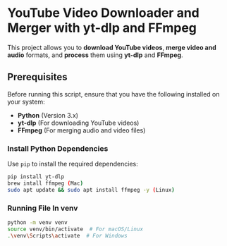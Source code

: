 # YouTube Video Downloader and Merger with yt-dlp and FFmpeg

This project allows you to **download YouTube videos**, **merge video and audio** formats, and **process** them using **yt-dlp** and **FFmpeg**.

## Prerequisites

Before running this script, ensure that you have the following installed on your system:

- **Python** (Version 3.x)
- **yt-dlp** (For downloading YouTube videos)
- **FFmpeg** (For merging audio and video files)

### Install Python Dependencies
Use `pip` to install the required dependencies:

```bash
pip install yt-dlp
brew intall ffmpeg (Mac)
sudo apt update && sudo apt install ffmpeg -y (Linux)

```
### Running File In venv

```bash
python -m venv venv
source venv/bin/activate  # For macOS/Linux
.\venv\Scripts\activate  # For Windows


```
